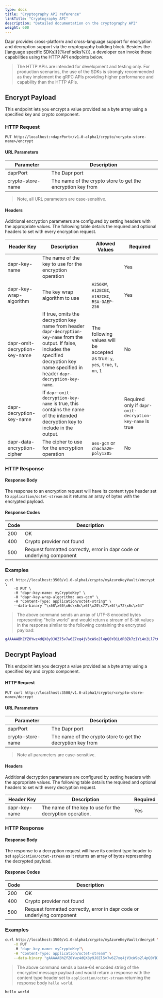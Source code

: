 ```yaml
---
type: docs
title: "Cryptography API reference"
linkTitle: "Cryptography API"
description: "Detailed documentation on the cryptography API"
weight: 600
---
```


Dapr provides cross-platform and cross-language support for encryption and decryption support via the 
cryptography building block. Besides the [language specific SDKs]({{%ref sdks%}}), a developer can invoke these capabilities using
the HTTP API endpoints below.

> The HTTP APIs are intended for development and testing only. For production scenarios, the use of the SDKs is strongly
> recommended as they implement the gRPC APIs providing higher performance and capability than the HTTP APIs.

## Encrypt Payload

This endpoint lets you encrypt a value provided as a byte array using a specified key and crypto component.

### HTTP Request

```
PUT http://localhost:<daprPort>/v1.0-alpha1/crypto/<crypto-store-name>/encrypt
```

#### URL Parameters
 | Parameter         | Description                                                 |
|-------------------|-------------------------------------------------------------|
| daprPort          | The Dapr port                                               |
| crypto-store-name | The name of the crypto store to get the encryption key from |

> Note, all URL parameters are case-sensitive.

#### Headers
Additional encryption parameters are configured by setting headers with the appropriate
values. The following table details the required and optional headers to set with every
encryption request.

| Header Key                    | Description                                                                                                                                                                                         | Allowed Values                                                                    | Required                                                 |
|-------------------------------|-----------------------------------------------------------------------------------------------------------------------------------------------------------------------------------------------------|-----------------------------------------------------------------------------------|----------------------------------------------------------|
| dapr-key-name                 | The name of the key to use for the encryption operation                                                                                                                                             |                                                                                   | Yes                                                      |
| dapr-key-wrap-algorithm       | The key wrap algorithm to use                                                                                                                                                                       | `A256KW`, `A128CBC`, `A192CBC`, `RSA-OAEP-256`                                    | Yes                                                      |
| dapr-omit-decryption-key-name | If true, omits the decryption key name from header `dapr-decryption-key-name` from the output. If false, includes the specified decryption key name specified in header `dapr-decryption-key-name`. | The following values will be accepted as true: `y`, `yes`, `true`, `t`, `on`, `1` | No                                                       |
| dapr-decryption-key-name      | If `dapr-omit-decryption-key-name` is true, this contains the name of the intended decryption key to include in the output.                                                                         |                                                                                   | Required only if `dapr-omit-decryption-key-name` is true |
| dapr-data-encryption-cipher   | The cipher to use for the encryption operation                                                                                                                                                      | `aes-gcm` or `chacha20-poly1305`                                                  | No                                                       |

### HTTP Response

#### Response Body
The response to an encryption request will have its content type header set to `application/octet-stream` as it
returns an array of bytes with the encrypted payload.

#### Response Codes
| Code | Description                                                             |
|------|-------------------------------------------------------------------------|
| 200  | OK                                                                      |
| 400  | Crypto provider not found                                               |
| 500  | Request formatted correctly, error in dapr code or underlying component |

### Examples
```shell
curl http://localhost:3500/v1.0-alpha1/crypto/myAzureKeyVault/encrypt \
    -X PUT \
    -H "dapr-key-name: myCryptoKey" \
    -H "dapr-key-wrap-algorithm: aes-gcm" \ 
    -H "Content-Type: application/octet-string" \ 
    --data-binary "\x68\x65\x6c\x6c\x6f\x20\x77\x6f\x72\x6c\x64"
```

> The above command sends an array of UTF-8 encoded bytes representing "hello world" and would return
> a stream of 8-bit values in the response similar to the following containing the encrypted payload:

```bash
gAAAAABhZfZ0Ywz4dQX8y9J0Zl5v7w6Z7xq4jV3cW9o2l4pQ0YD1LdR0Zk7zIYi4n2Ll7t6f0Z4X7r8x9o6a8GyL0X1m9Q0Z0A==
```

## Decrypt Payload

This endpoint lets you decrypt a value provided as a byte array using a specified key and crypto component.

#### HTTP Request

```
PUT curl http://localhost:3500/v1.0-alpha1/crypto/<crypto-store-name>/decrypt
```

#### URL Parameters

| Parameter         | Description                                                 |
|-------------------|-------------------------------------------------------------|
| daprPort          | The Dapr port                                               |
| crypto-store-name | The name of the crypto store to get the decryption key from |

> Note all parameters are case-sensitive.

#### Headers
Additional decryption parameters are configured by setting headers with the appropriate values. The following table
details the required and optional headers to set with every decryption request.

| Header Key    | Description                                              | Required |
|---------------|----------------------------------------------------------|----------|
| dapr-key-name | The name of the key to use for the decryption operation. | Yes      |

### HTTP Response

#### Response Body
The response to a decryption request will have its content type header to set `application/octet-stream` as it 
returns an array of bytes representing the decrypted payload.

#### Response Codes
| Code | Description                                                             |
|------|-------------------------------------------------------------------------|
| 200  | OK                                                                      |
| 400  | Crypto provider not found                                               |
| 500  | Request formatted correctly, error in dapr code or underlying component |

### Examples
```bash
curl http://localhost:3500/v1.0-alpha1/crypto/myAzureKeyVault/decrypt \
    -X PUT
    -H "dapr-key-name: myCryptoKey"\
    -H "Content-Type: application/octet-stream" \
    --data-binary "gAAAAABhZfZ0Ywz4dQX8y9J0Zl5v7w6Z7xq4jV3cW9o2l4pQ0YD1LdR0Zk7zIYi4n2Ll7t6f0Z4X7r8x9o6a8GyL0X1m9Q0Z0A=="
```

> The above command sends a base-64 encoded string of the encrypted message payload and would return a response with
> the content type header set to `application/octet-stream` returning the response body `hello world`.

```bash
hello world
```